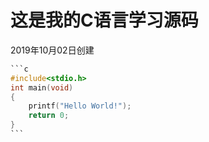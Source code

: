 # 这是我的C语言学习源码  
2019年10月02日创建
````c
```c
#include<stdio.h>
int main(void)
{
	printf("Hello World!");
	return 0;
}
```
